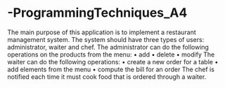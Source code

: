 # -ProgrammingTechniques_A4

The main purpose of this application is to implement a restaurant management system. The system should have
three types of users: administrator, waiter and chef.
The administrator can do the following operations on the products from the menu:
• add
• delete
• modify
The waiter can do the following operations:
• create a new order for a table
• add elements from the menu
• compute the bill for an order
The chef is notified each time it must cook food that is ordered through a waiter.

